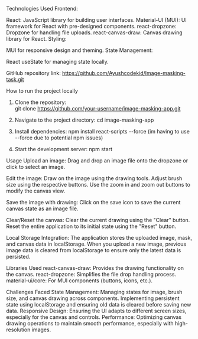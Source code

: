 Technologies Used
Frontend:

React: JavaScript library for building user interfaces.
Material-UI (MUI): UI framework for React with pre-designed components.
react-dropzone: Dropzone for handling file uploads.
react-canvas-draw: Canvas drawing library for React.
Styling:

MUI for responsive design and theming.
State Management:

React useState for managing state locally.



GitHub repository link: https://github.com/Ayushcodekid/Image-masking-task.git


How to run the project locally

1. Clone the repository:  
git clone https://github.com/your-username/image-masking-app.git

2. Navigate to the project directory: 
cd image-masking-app

3. Install dependencies: 
npm install react-scripts --force   (im having to use --force due to potential npm issues)

4. Start the development server:
npm start





Usage
Upload an image:
Drag and drop an image file onto the dropzone or click to select an image.

Edit the image:
Draw on the image using the drawing tools.
Adjust brush size using the respective buttons.
Use the zoom in and zoom out buttons to modify the canvas view.

Save the image with drawing:
Click on the save icon to save the current canvas state as an image file.

Clear/Reset the canvas:
Clear the current drawing using the "Clear" button.
Reset the entire application to its initial state using the "Reset" button.

Local Storage Integration:
The application stores the uploaded image, mask, and canvas data in localStorage.
When you upload a new image, previous image data is cleared from localStorage to ensure only the latest data is persisted.




Libraries Used
react-canvas-draw: Provides the drawing functionality on the canvas.
react-dropzone: Simplifies the file drop handling process.
material-ui/core: For MUI components (buttons, icons, etc.).





Challenges Faced
State Management:
Managing states for image, brush size, and canvas drawing across components.
Implementing persistent state using localStorage and ensuring old data is cleared before saving new data.
Responsive Design:
Ensuring the UI adapts to different screen sizes, especially for the canvas and controls.
Performance:
Optimizing canvas drawing operations to maintain smooth performance, especially with high-resolution images.
